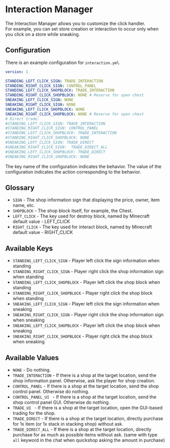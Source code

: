 # Interaction Manager

The Interaction Manager allows you to customize the click handler.  
For example, you can set store creation or interaction to occur only when you click on a store while sneaking.

## Configuration

There is an example configuration for `interaction.yml`.

```yaml
version: 1

STANDING_LEFT_CLICK_SIGN: TRADE_INTERACTION
STANDING_RIGHT_CLICK_SIGN: CONTROL_PANEL
STANDING_LEFT_CLICK_SHOPBLOCK: TRADE_INTERACTION
STANDING_RIGHT_CLICK_SHOPBLOCK: NONE # Reserve for open chest
SNEAKING_LEFT_CLICK_SIGN: NONE
SNEAKING_RIGHT_CLICK_SIGN: NONE
SNEAKING_LEFT_CLICK_SHOPBLOCK: NONE
SNEAKING_RIGHT_CLICK_SHOPBLOCK: NONE # Reserve for open chest
# Direct trade:
#STANDING_LEFT_CLICK_SIGN: TRADE_INTERACTION
#STANDING_RIGHT_CLICK_SIGN: CONTROL_PANEL
#STANDING_LEFT_CLICK_SHOPBLOCK: TRADE_INTERACTION
#STANDING_RIGHT_CLICK_SHOPBLOCK: NONE
#SNEAKING_LEFT_CLICK_SIGN: TRADE_DIRECT
#SNEAKING_RIGHT_CLICK_SIGN:  TRADE_DIRECT_ALL
#SNEAKING_LEFT_CLICK_SHOPBLOCK: TRADE_DIRECT
#SNEAKING_RIGHT_CLICK_SHOPBLOCK: NONE
```

The key name of the configuration indicates the behavior.
The value of the configuration indicates the action corresponding to the behavior.

## Glossary

* `SIGN` - The shop information sign that displaying the price, owner, item name, etc.
* `SHOPBLOCK` - The shop block itself, for example, the Chest.
* `LEFT_CLICK` - The key used for destroy block, named by Minecraft default value - LEFT_CLICK
* `RIGHT_CLICK` - The key used for interact block, named by Minecraft default value - RIGHT_CLICK

## Available Keys

* `STANDING_LEFT_CLICK_SIGN` - Player left click the sign information when standing
* `STANDING_RIGHT_CLICK_SIGN` - Player right click the shop information sign when standing
* `STANDING_LEFT_CLICK_SHOPBLOCK` - Player left click the shop block when standing
* `STANDING_RIGHT_CLICK_SHOPBLOCK` - Player right click the shop block when standing
* `SNEAKING_LEFT_CLICK_SIGN` - Player left click the sign information when sneaking
* `SNEAKING_RIGHT_CLICK_SIGN` - Player right click the shop information sign when sneaking
* `SNEAKING_LEFT_CLICK_SHOPBLOCK` - Player left click the shop block when sneaking
* `SNEAKING_RIGHT_CLICK_SHOPBLOCK` - Player right click the shop block when sneaking

## Available Values

* `NONE` - Do nothing.
* `TRADE_INTERACTION` - If there is a shop at the target location, send the shop information panel. Otherwise, ask the player for shop creation.
* `CONTROL_PANEL` - If there is a shop at the target location, send the shop control panel. Otherwise do nothing.
* `CONTROL_PANEL_UI ` - If there is a shop at the target location, send the shop control panel GUI. Otherwise do nothing.
* `TRADE_UI ` - If there is a shop at the target location, open the GUI-based trading for the shop.
* `TRADE_DIRECT` - If there is a shop at the target location, directly purchase for 1x item (or 1x stack in stacking shop) without ask.
* `TRADE_DIRECT_ALL` - If there is a shop at the target location, directly purchase for as much as possible items without ask. (same with type `all` keyword in the chat when quickshop asking the amount in purchase)
